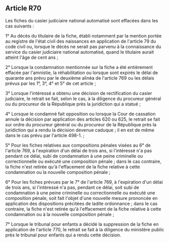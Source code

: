Article R70
----
Les fiches du casier judiciaire national automatisé sont effacées dans les cas
suivants :

1° Au décès du titulaire de la fiche, établi notamment par la mention portée au
registre de l'état civil des naissances en application de l'article 79 du code
civil ou, lorsque le décès ne serait pas parvenu à la connaissance du service du
casier judiciaire national automatisé, quand le titulaire aurait atteint l'âge
de cent ans ;

2° Lorsque la condamnation mentionnée sur la fiche a été entièrement effacée par
l'amnistie, la réhabilitation ou lorsque sont expirés le délai de quarante ans
prévu par le deuxième alinéa de l'article 769 ou les délais prévus par les 1°,
3°, 4° et 5° de cet article ;

3° Lorsque l'intéressé a obtenu une décision de rectification du casier
judiciaire, le retrait se fait, selon le cas, à la diligence du procureur
général ou du procureur de la République près la juridiction qui a statué ;

4° Lorsque le condamné fait opposition ou lorsque la Cour de cassation annule la
décision par application des articles 620 ou 625, le retrait se fait sur ordre
du procureur général ou du procureur de la République près la juridiction qui a
rendu la décision devenue caduque ; il en est de même dans le cas prévu par
l'article 498-1. ;

5° Pour les fiches relatives aux compositions pénales visées au 6° de l'article
769, à l'expiration d'un délai de trois ans, si l'intéressé n'a pas pendant ce
délai, subi de condamnation à une peine criminelle ou correctionnelle ou exécuté
une composition pénale ; dans le cas contraire, la fiche n'est retirée qu'à
l'effacement de la fiche relative à cette condamnation ou la nouvelle
composition pénale ;

6° Pour les fiches prévues par le 7° de l'article 769, à l'expiration d'un délai
de trois ans, si l'intéressé n'a pas, pendant ce délai, soit subi de
condamnation à une peine criminelle ou correctionnelle ou exécuté une
composition pénale, soit fait l'objet d'une nouvelle mesure prononcée en
application des dispositions précitées de ladite ordonnance ; dans le cas
contraire, la fiche n'est retirée qu'à l'effacement de la fiche relative à cette
condamnation ou à la nouvelle composition pénale ;

7° Lorsque le tribunal pour enfants a décidé la suppression de la fiche en
application de l'article 770, le retrait se fait à la diligence du ministère
public près le tribunal pour enfants qui a rendu cette décision.
